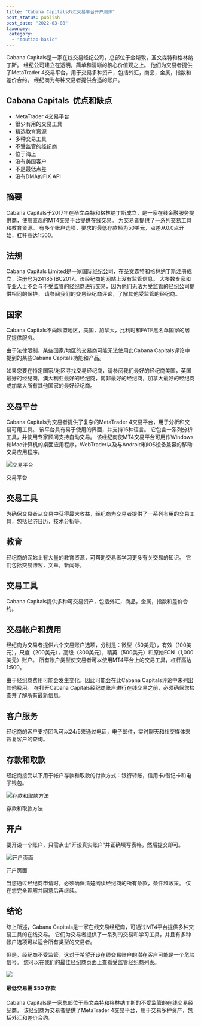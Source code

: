 ```yaml
---
title: "Cabana Capitals外汇交易平台开户测评"
post_status: publish
post_date: "2022-03-08"
taxonomy:
 category: 
  - "toutiao-basic"
---
```


Cabana Capitals是一家在线交易经纪公司，总部位于金斯敦，圣文森特和格林纳丁斯。 经纪公司建立在透明，简单和清晰的核心价值观之上。 他们为交易者提供了MetaTrader 4交易平台，用于交易多种资产，包括外汇，商品，金属，指数和差价合约。 经纪商为每种交易者提供合适的账户。

## Cabana Capitals  优点和缺点
- MetaTrader 4交易平台
- 很少有用的交易工具
- 精选教育资源
- 多种交易工具
- 不受监管的经纪商
- 位于海上
- 没有美国客户
- 不是最低点差
- 没有DMA的FIX API


## 摘要

Cabana Capitals于2017年在圣文森特和格林纳丁斯成立，是一家在线金融服务提供商，使用直观的MT4交易平台提供在线交易。 为交易者提供了一系列交易工具和教育资源。 有多个账户选项，要求的最低存款额为50美元，点差从0.0点开始，杠杆高达1:500。

## 法规

Cabana Capitals Limited是一家国际经纪公司，在圣文森特和格林纳丁斯注册成立，注册号为24185 IBC2017。该经纪商的网站上没有监管信息。 大多数专家和专业人士不会与不受监管的经纪商进行交易，因为他们无法为受监管的经纪公司提供相同的保护。 请参阅我们的交易经纪商评论，了解其他受监管的经纪商。

## 国家

Cabana Capitals不向欧盟地区，美国，​​加拿大，比利时和FATF黑名单国家的居民提供服务。

由于法律限制，某些国家/地区的交易商可能无法使用此Cabana Capitals评论中提到的某些Cabana Capitals功能和产品。

如果您要在特定国家/地区寻找交易经纪商，请参阅我们最好的经纪商美国，英国最好的经纪商，澳大利亚最好的经纪商，南非最好的经纪商，加拿大最好的经纪商或加拿大所有其他国家的最好经纪商。

## 交易平台

Cabana Capitals为交易者提供了复杂的MetaTrader 4交易平台，用于分析和交易可用工具。 该平台具有易于使用的界面，并支持16种语言。 它包含一系列分析工具，并使用专家顾问支持自动交易。 该经纪商使MT4交易平台可用作Windows和Mac计算机的桌面应用程序，WebTrader以及与Android和iOS设备兼容的移动交易应用程序。

![交易平台](https://cdn.fendou.la/funstoutiao/2020/11/Cabana-Capitals-Review-Trading-Platform-.jpg "交易平台")

交易平台

## 交易工具

为确保交易者从交易中获得最大收益，经纪商为交易者提供了一系列有用的交易工具，包括经济日历，技术分析等。

## 教育

经纪商的网站上有大量的教育资源，可帮助交易者学习更多有关交易的知识。 它们包括交易博客，文章，新闻等。

## 交易工具

Cabana Capitals提供多种可交易资产，包括外汇，商品，金属，指数和差价合约。

## 交易帐户和费用

经纪商为交易者提供六个交易账户选项，分别是：微型（50美元），有效（100美元），尺度（200美元），高级（300美元），精英（500美元）和原始ECN（1,000美元）账户。 所有账户类型使交易者可以使用MT4平台上的交易工具，杠杆高达1:500。

由于经纪商费用可能会发生变化，因此可能会在此Cabana Capitals评论中未列出其他费用。 在打开Cabana Capitals经纪商账户进行在线交易之前，必须确保您检查并了解所有最新信息。

## 客户服务

经纪商的客户支持团队可以24/5来通过电话，电子邮件，实时聊天和社交媒体来答复客户的查询。

## 存款和取款

经纪商接受以下用于帐户存款和取款的付款方式：银行转账，信用卡/借记卡和电子钱包。

![存款和取款方法](https://cdn.fendou.la/funstoutiao/2020/11/Cabana-Capitals-Review-Deposit-and-Withdrawal-Methods.jpg "存款和取款方法")

存款和取款方法

## 开户

要开设一个账户，只需点击“开设真实账户”并正确填写表格，然后提交即可。

![开户页面](https://cdn.fendou.la/funstoutiao/2020/11/Cabana-Capitals-Review-Account-Opening-Page-476x1024.jpg "开户页面")

开户页面

当您通过经纪商申请时，必须确保清楚阅读经纪商的所有条款，条件和政策。 仅在您完全理解并同意后再继续。

## 结论

综上所述，Cabana Capitals是一家在线交易经纪商，可通过MT4平台提供多种交易工具的在线交易。 它们为交易者提供了一系列的交易和学习工具，并且有多种帐户选项可以适合所有类型的交易者。

但是，经纪商不受监管，这对于希望开设在线交易账户的潜在客户可能是一个危险信号。 您可以在我们的最佳经纪商页面上查看受监管经纪商列表。

![](https://cdn.fendou.la/funstoutiao/2020/11/Cabana-Capitals-Logo.png)

#### 最低交易需 **$50** 存款

Cabana Capitals是一家总部位于圣文森特和格林纳丁斯的不受监管的在线交易经纪商。 该经纪商为交易者提供了MetaTrader 4交易平台，用于交易多种资产，包括外汇和差价合约。
